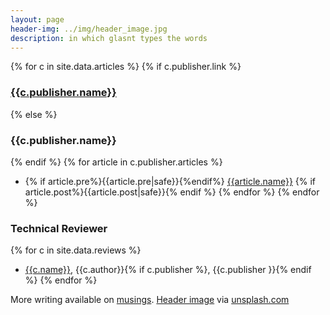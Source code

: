 ```yaml
---
layout: page 
header-img: ../img/header_image.jpg
description: in which glasnt types the words
---
```


<style>
li p { 
    margin: 0
}
</style>

{% for c in site.data.articles %} 
{% if c.publisher.link %}
### [{{c.publisher.name}}]({{c.publisher.link}})
{% else %}
### {{c.publisher.name}}
{% endif %}
{% for article in c.publisher.articles %} 
* {% if article.pre%}{{article.pre|safe}}{%endif%} [{{article.name}}]({{article.link}}) {% if article.post%}{{article.post|safe}}{% endif %}
{% endfor %}
{% endfor %}

### Technical Reviewer
{% for c in site.data.reviews %} 
 * [{{c.name}}]({{c.link}}), {{c.author}}{% if c.publisher %}, {{c.publisher }}{% endif %}
{% endfor %}

More writing available on <a href="https://glasnt.com/blog">musings</a>. 
[Header image](https://unsplash.com/photos/vZJdYl5JVXY) via [unsplash.com](https://unsplash.com)
